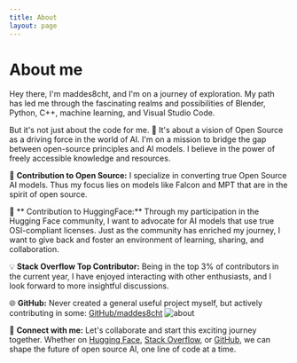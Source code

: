 ```yaml
---
title: About
layout: page
---
```

# About me
Hey there, I'm maddes8cht, and I'm on a journey of exploration. My path has led me through the fascinating realms and possibilities of Blender, Python, C++, machine learning, and  Visual Studio Code.

But it's not just about the code for me. 🌱 It's about a vision of Open Source as a driving force in the world of AI. I'm on a mission to bridge the gap between open-source principles and AI models. I believe in the power of freely accessible knowledge and resources.

🚀 **Contribution to Open Source:** I specialize in converting true Open Source AI models. Thus my focus lies on models like Falcon and MPT that are in the spirit of open source.

🤗 ** Contribution to HuggingFace:** Through my participation in the Hugging Face community, I want to advocate for AI models that use true OSI-compliant licenses. Just as the community has enriched my journey, I want to give back and foster an environment of learning, sharing, and collaboration.

💡 **Stack Overflow Top Contributor:** Being in the top 3% of contributors in the current year, I have enjoyed interacting with other enthusiasts, and I look forward to more insightful discussions.

🌐 **GitHub:** Never created a general useful project myself, but actively contributing in some: [GitHub/maddes8cht](https://github.com/maddes8cht)
![about](https://source.unsplash.com/800x110/?connect)

🔗 **Connect with me:** Let's collaborate and start this exciting journey together. Whether on [Hugging Face](https://huggingface.co/maddes8cht), [Stack Overflow](https://stackoverflow.com/users/20124484/maddes8cht), or [GitHub](https://github.com/maddes8cht), we can shape the future of open source AI, one line of code at a time.
